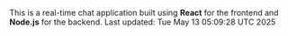 This is a real-time chat application built using **React** for the frontend and **Node.js** for the backend.
Last updated: Tue May 13 05:09:28 UTC 2025
